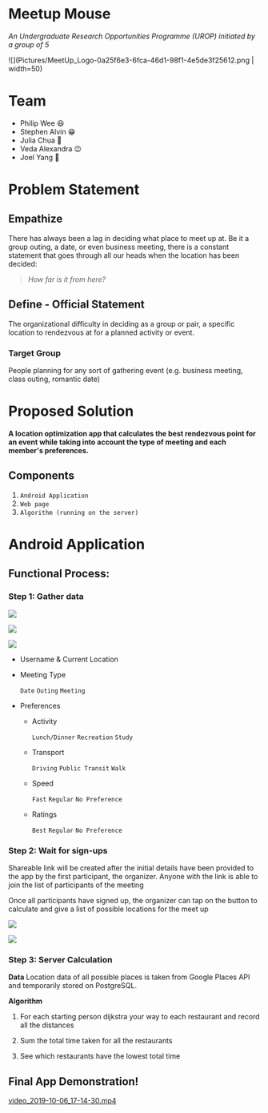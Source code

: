 # Meetup Mouse

*An Undergraduate Research Opportunities Programme (UROP) initiated by a group of 5*

![](Pictures/MeetUp_Logo-0a25f6e3-6fca-46d1-98f1-4e5de3f25612.png | width=50)

# Team

- Philip Wee 😆
- Stephen Alvin 😁
- Julia Chua 🤣
- Veda Alexandra 😉
- Joel Yang 🤗

# Problem Statement

## Empathize

There has always been a lag in deciding what place to meet up at. Be it a group outing, a date, or even business meeting, there is a constant statement that goes through all our heads when the location has been decided:

> *How far is it from here?*

## Define - Official Statement

The organizational difficulty in deciding as a group or pair, a specific location to rendezvous at for a planned activity or event. 

### Target Group

People planning for any sort of gathering event (e.g. business meeting, class outing, romantic date)

# Proposed Solution

**A location optimization app that calculates the best rendezvous point for an event while taking into account the type of meeting and each member's preferences.**

## Components

1. `Android Application`
2. `Web page`
3. `Algorithm (running on the server)`

# Android Application

## Functional Process:

### Step 1: Gather data

![](Pictures/Untitled-14dc3173-0ac4-4794-8dd7-0c340ecd297f.png)

![](Pictures/Untitled-d4e976fd-7ce8-4baf-95ca-15eef643b05d.png)

![](Pictures/Untitled-9a75828c-de66-43b5-9092-e558df8aec55.png)

- Username & Current Location
- Meeting Type

    `Date` `Outing` `Meeting` 

- Preferences
    - Activity

        `Lunch/Dinner` `Recreation` `Study`

    - Transport

        `Driving` `Public Transit` `Walk`

    - Speed

        `Fast` `Regular` `No Preference`

    - Ratings

        `Best` `Regular` `No Preference`

### Step 2: Wait for sign-ups

Shareable link will be created after the initial details have been provided to the app by the first participant, the organizer. Anyone with the link is able to join the list of participants of the meeting

Once all participants have signed up, the organizer can tap on the button to calculate and give a list of possible locations for the meet up

![](Pictures/Untitled-91b77229-5891-4a16-ba8f-e3b1f85b6277.png)

![](Pictures/Untitled-7682abbb-661d-449f-a731-62ad178400eb.png)

### Step 3: Server Calculation

**Data**
Location data of all possible places is taken from Google Places API and temporarily stored on PostgreSQL.

**Algorithm**

1. For each starting person dijkstra your way to each restaurant and record all the distances

2. Sum the total time taken for all the restaurants

3. See which restaurants have the lowest total time

## Final App Demonstration!

[video_2019-10-06_17-14-30.mp4](https://drive.google.com/file/d/1wcxC6vh3JuHDaGJF92Ezm7xTWRE4-tr5/view?usp=sharing)

